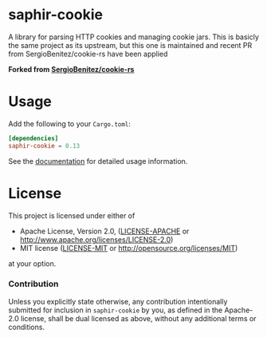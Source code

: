 # saphir-cookie

A library for parsing HTTP cookies and managing cookie jars. This is basicly the same project as its upstream, but this one is maintained and recent PR from SergioBenitez/cookie-rs have been applied 

**Forked from [SergioBenitez/cookie-rs](https://github.com/SergioBenitez/cookie-rs)**

# Usage

Add the following to your `Cargo.toml`:

```toml
[dependencies]
saphir-cookie = 0.13
```

See the [documentation](http://docs.rs/saphir-cookie) for detailed usage information.

# License

This project is licensed under either of

 * Apache License, Version 2.0, ([LICENSE-APACHE](LICENSE-APACHE) or
   http://www.apache.org/licenses/LICENSE-2.0)
 * MIT license ([LICENSE-MIT](LICENSE-MIT) or
   http://opensource.org/licenses/MIT)

at your option.

### Contribution

Unless you explicitly state otherwise, any contribution intentionally submitted
for inclusion in `saphir-cookie` by you, as defined in the Apache-2.0 license, shall
be dual licensed as above, without any additional terms or conditions.
